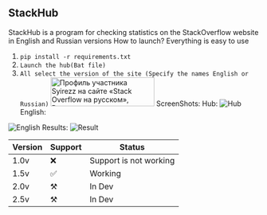 ## StackHub
StackHub is a program for checking statistics on the StackOverflow website in English and Russian versions
How to launch?
Everything is easy to use 
1. `pip install -r requirements.txt`
2. `Launch the hub(Bat file)` 
3. `All select the version of the site (Specify the names English or Russian)`
<a href="https://ru.stackoverflow.com/users/537899/syirezz"><img src="https://ru.stackoverflow.com/users/flair/537899.png" width="208" height="58" alt="Профиль участника Syirezz на сайте &#171;Stack Overflow на русском&#187;, Вопросы и ответы для программистов" title="Профиль участника Syirezz на сайте &#171;Stack Overflow на русском&#187;, Вопросы и ответы для программистов"></a>
ScreenShots:
Hub: 
![Hub](https://i.ibb.co/fk5x6M9/cmd-q-Ff-YWWb-GK6.png)
English: 

![English](https://i.ibb.co/fnk6F3Z/cmd-P5-P72nh-NFn.png)
Results:
![Result](https://i.ibb.co/72dWX2S/firefox-kcuog2n2d0.png)

| Version 	| Support 	| Status                 	|
|---------	|---------	|------------------------	|
| 1.0v    	|   ❌     	| Support is not working 	|
| 1.5v    	|   ✅     	| Working                	|
| 2.0v    	|   ⚒️     	| In Dev                 	|
| 2.5v    	|   ⚒️     	| In Dev                 	|
